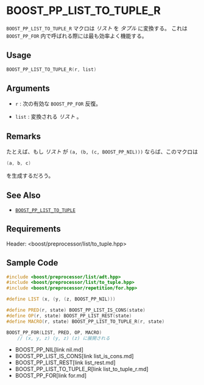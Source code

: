 # BOOST_PP_LIST_TO_TUPLE_R

`BOOST_PP_LIST_TO_TUPLE_R` マクロは *リスト* を *タプル* に変換する。
これは `BOOST_PP_FOR` 内で呼ばれる際には最も効率よく機能する。

## Usage

```cpp
BOOST_PP_LIST_TO_TUPLE_R(r, list)
```

## Arguments

- `r` :
	次の有効な `BOOST_PP_FOR` 反復。

- `list` :
	変換される *リスト* 。

## Remarks

たとえば、もし *リスト* が `(a, (b, (c, BOOST_PP_NIL)))` ならば、このマクロは

```cpp
(a, b, c)
```

を生成するだろう。

## See Also

- [`BOOST_PP_LIST_TO_TUPLE`](list_to_tuple.md)

## Requirements

Header: &lt;boost/preprocessor/list/to_tuple.hpp&gt;

## Sample Code

```cpp
#include <boost/preprocessor/list/adt.hpp>
#include <boost/preprocessor/list/to_tuple.hpp>
#include <boost/preprocessor/repetition/for.hpp>

#define LIST (x, (y, (z, BOOST_PP_NIL)))

#define PRED(r, state) BOOST_PP_LIST_IS_CONS(state)
#define OP(r, state) BOOST_PP_LIST_REST(state)
#define MACRO(r, state) BOOST_PP_LIST_TO_TUPLE_R(r, state)

BOOST_PP_FOR(LIST, PRED, OP, MACRO)
	// (x, y, z) (y, z) (z) に展開される
```
* BOOST_PP_NIL[link nil.md]
* BOOST_PP_LIST_IS_CONS[link list_is_cons.md]
* BOOST_PP_LIST_REST[link list_rest.md]
* BOOST_PP_LIST_TO_TUPLE_R[link list_to_tuple_r.md]
* BOOST_PP_FOR[link for.md]

